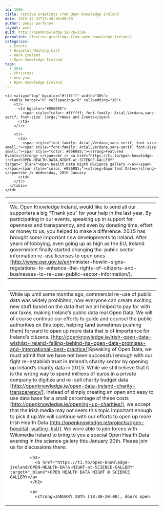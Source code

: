 ```yaml
---
id: 1596
title: Festive Greetings From Open Knowledge Ireland
date: 2015-12-31T15:49:36+00:00
author: denis parfenov
layout: post
guid: http://openknowledge.ie/?p=1596
permalink: /festive-greetings-from-open-knowledge-ireland/
categories:
  - Events
  - Hospital Waiting List
  - OKFN Ireland
  - Open Knowledge Ireland
tags:
  - 2016
  - christmas
  - new year
  - Open Knowledge Ireland
---
```

<table width="612" cellspacing="0" cellpadding="0" bgcolor="#ffffff">
  <tr>
    <td valign="top" width="70%">
      <table border="0" cellspacing="0" cellpadding="10">
        <tr>
          <td>
            We, Open Knowledge Ireland, would like to send all our supporters a big “Thank you” for your help in the last year. By participating in our events, speaking up in support for openness and transparency, and even by donating time, effort or money to us, you helped to make a difference. 2015 has brought some important new developments to Ireland. After years of lobbying, even going up as high as the EU, Ireland government finally started changing the  public sector information re-use licenses to open ones [<a href="[http://www.per.gov.ie/en/minister-howlin-signs-regulations-to-enhance-the-rights-of-citizens-and-businesses-to-re-use-public-sector-information/" target="_blank">http://www.per.gov.ie/en/</a><wbr />minister-howlin-signs-<wbr />regulations-to-enhance-the-<wbr />rights-of-citizens-and-<wbr />businesses-to-re-use-public-<wbr />sector-information/].
          </td>
        </tr>
      </table>
    </td>
    
    <td valign="top" bgcolor="#ffffff" width="30%">
      <table border="0" cellspacing="0" cellpadding="10">
        <tr>
          <td bgcolor="#056085">
            <span style="color: #ffffff; font-family: Arial,Verdana,sans-serif; font-size: large;">News and Events</span>
          </td>
        </tr>
        
        <tr>
          <td>
            <span style="font-family: Arial,Verdana,sans-serif; font-size: small;"><span style="font-family: Arial,Verdana,sans-serif; font-size: small;"><span style="color: #056085;"><strong>Featured Events</strong> </span><br /> <a href="https://ti.to/open-knowledge-ireland/OPEN-HEALTH-DATA-NIGHT-at-SCIENCE-GALLERY" target="_blank">Open Health Data Nigth @Science gallery </a></span></span><span style="color: #056085;"><strong>Important Dates</strong></span><br /> Wednesday, 20th January
          </td>
        </tr>
      </table>
    </td>
  </tr>
  
  <tr>
    <td colspan="2">
      <table style="height: 684px;" width="793">
        <tr>
          <td>
            While up until some months ago, commercial re-use of public data was widely prohibited, now everyone can create exciting new stuff based on the data that we all helped to pay for with our taxes, making Ireland’s public data real Open Data. We will of course continue our efforts to guide and counsel the public authorities on this topic, helping (and sometimes pushing them) forward to open up more data that is of importance for Ireland’s citizens. [<a href="http://openknowledge.ie/irish-open-data-wishlist-ireland-falling-behind-its-open-data-promises-and-international-best-practice/" target="_blank">http://openknowledge.ie/<wbr />irish-open-data-wishlist-<wbr />ireland-falling-behind-its-<wbr />open-data-promises-and-<wbr />international-best-practice/</a>]Speaking of Open Data, we must admit that we have not been successful enough with our fight re-establish trust in Ireland’s charity sector by opening up Ireland’s charity data in 2015. While we still believe that it is the wrong way to spend millions of euros in a private company to digitize and re-sell charity budget data [<a href="http://openknowledge.ie/open-data-ireland-charity-transparency/" target="_blank">http://openknowledge.ie/open-<wbr />data-ireland-charity-<wbr />transparency/</a>], instead of simply creating an open and easy to use data base for a small percentage of these costs [<a href="http://openknowledge.ie/opening-up-charities/" target="_blank">http://openknowledge.ie/<wbr />opening-up-charities/</a>], we accept that the Irish media may not seem this topic important enough to pick it up.We will continue with our efforts to open up more Irish Health Data [<a href="http://openknowledge.ie/projects/open-hospital-waiting-list/" target="_blank">http://openknowledge.ie/<wbr />projects/open-hospital-<wbr />waiting-list/</a>]. We were able to join forces with Wikimedia Ireland to bring to you a special Open Health Data evening in the science gallery this January 20th. Please join us for discussions there:</p> 
            
            <h2>
              <a href="https://ti.to/open-knowledge-ireland/OPEN-HEALTH-DATA-NIGHT-at-SCIENCE-GALLERY" target="_blank">OPEN HEALTH DATA NIGHT @ SCIENCE GALLERY</a>
            </h2>
            
            <p>
              <strong>JANUARY 20th (18:30-20:00), doors open at 18:00</strong>
            </p>
            
            <p>
              <strong><span style="font-family: Arial,Verdana,sans-serif; font-size: small;">REGISTER ON <a href="https://ti.to/open-knowledge-ireland/OPEN-HEALTH-DATA-NIGHT-at-SCIENCE-GALLERY" target="_blank">https://ti.to/open-<wbr />knowledge-ireland/OPEN-HEALTH-<wbr />DATA-NIGHT-at-SCIENCE-GALLERY</a></span></strong>
            </p>
            
            <h2>
              <a href="http://openknowledge.ie/donate/" target="_blank">Support us!</a>
            </h2>
            
            <p>
              Please help us continue our work in 2016! We accept all kind of help, giving us your time and participation in our events, hosting space for events or virtual space for our web pages. We also accept bitcoins and various kinds of money, so supporting our fight for openness and transparency is just a click away:
            </p>
            
            <p>
              <a href="http://openknowledge.ie/donate/" target="_blank">http://openknowledge.ie/<wbr />donate/</a>
            </p>
            
            <p>
              <span style="font-family: Arial,Verdana,sans-serif; font-size: small;">That leaves us just one more thing to wish for:</span>
            </p>
            
            <p>
              <strong>Merry Christmas And A Happy New Year 2016!</strong></td> </tr> </tbody> </table> </td> </tr> </tbody> </table>